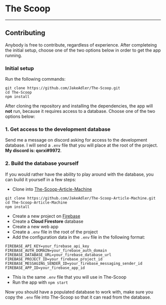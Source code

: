 # The Scoop
---
## Contributing
Anybody is free to contribute, regardless of experience. After completeing the initial setup, choose one of the two options below in order to get the app running.

### Initial setup
Run the following commands:

	git clone https://github.com/JakeAdler/The-Scoop.git
	cd The-Scoop
	npm install

After cloning the repository and installing the dependencies, the app will **not** run, because it requires access to a database. Choose one of the two options below:

### 1. Get access to the development database

Send me a message on discord asking for access to the development database. I will send a `.env` file that you will place at the root of the project. **My discord is: qorxi#9972**.

### 2. Build the database yourself

If you would rather have the ability to play around with the database, you can build it yourself in a few steps:  

* Clone into [The-Scoop-Article-Machine](https://github.com/JakeAdler/The-Scoop-Article-Machine.git)

``` 
git clone https://github.com/JakeAdler/The-Scoop-Article-Machine.git
cd The-Scoop-Article-Machine
npm install
```

* Create a new project on [Firebase](https://firebase.google.com/)
* Create a **Cloud Firestore** database
* Create a new web app 
* Create a `.env` file in the root of the project
* Add the configuration data in the `.env` file in the following format: 

```
FIREBASE_API_KEY=your_firebase_api_key
FIREBASE_AUTH_DOMAIN=your_firebase_auth_domain
FIREBASE_DATABASE_URL=your_firebase_database_url
FIREBASE_PROJECT_ID=your_firebase_project_id
FIREBASE_MESSAGING_SENDER_ID=your_firebase_messaging_sender_id
FIREBASE_APP_ID=your_firebase_app_id
```

* This is the same `.env` file that you will use in The-Scoop
* Run the app with `npm start` 

Now you should have a populated database to work with, make sure you copy the `.env` file into The-Scoop so that it can read from the database. 


